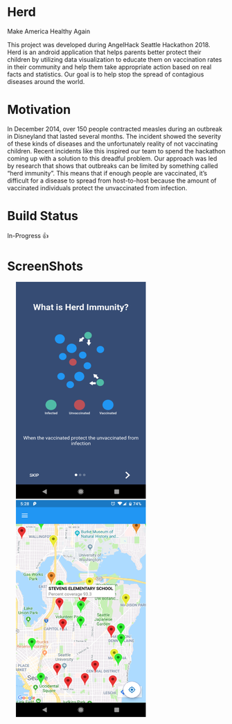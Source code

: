 # Herd
Make America Healthy Again

This project was developed during AngelHack Seattle Hackathon 2018. Herd is an android application that helps parents better protect their children by utilizing data visualization to educate them on vaccination rates in their community and help them take appropriate action based on real facts and statistics. Our goal is to help stop the spread of contagious diseases around the world. 
# Motivation
In December 2014, over 150 people contracted measles during an outbreak in Disneyland that lasted several months. The incident showed the severity of these kinds of diseases and the unfortunately reality of not vaccinating children. Recent incidents like this inspired our team to spend the hackathon coming up with a solution to this dreadful problem. Our approach was led by research that shows that outbreaks can be limited by something called “herd immunity”. This means that if enough people are vaccinated, it’s difficult for a disease to spread from host-to-host because the amount of vaccinated individuals protect the unvaccinated from infection. 
# Build Status 
In-Progress :+1:
# ScreenShots
<div class="image-gallery">
<img src="https://github.com/jennparker/Herd/blob/master/screenshots/start_up_one.png" width="300" height="500" hspace="20"/> 
<img src="https://github.com/jennparker/Herd/blob/master/screenshots/map.png" width="300" height="500" hspace="20"/>
<div class="clear"></div>
</div>
